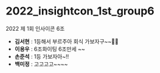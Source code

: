 # 2022_insightcon_1st_group6
2022 제 1회 인사이콘 6조

- __김서현__ : 1등해서 부르주아 회식 가보자구~~🤩🤩
- __이용우__ : 6조화이팅 6조만세 ~~
- __손준석__ : 1등 가보자아~!!
- __백미정__ : 고고고고~~~~

